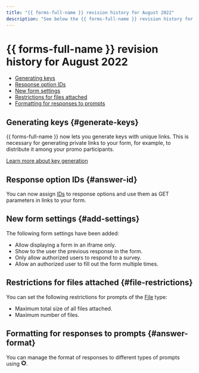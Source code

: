 ```yaml
---
title: "{{ forms-full-name }} revision history for August 2022"
description: "See below the {{ forms-full-name }} revision history for August 2022."
---
```


# {{ forms-full-name }} revision history for August 2022

* [Generating keys](#generate-keys)
* [Response option IDs](#answer-id)
* [New form settings](#add-settings)
* [Restrictions for files attached](#file-restrictions)
* [Formatting for responses to prompts](#answer-format)

## Generating keys {#generate-keys}

{{ forms-full-name }} now lets you generate keys with unique links. This is necessary for generating private links to your form, for example, to distribute it among your promo participants.

[Learn more about key generation](../publish.md#personal-link)

## Response option IDs {#answer-id}

You can now assign [IDs](../question-id.md#sec_answer) to response options and use them as GET parameters in links to your form.

## New form settings {#add-settings}

The following form settings have been added:
* Allow displaying a form in an iframe only.
* Show to the user the previous response in the form.
* Only allow authorized users to respond to a survey.
* Allow an authorized user to fill out the form multiple times.

## Restrictions for files attached {#file-restrictions}

You can set the following restrictions for prompts of the [File](../blocks-ref/file.md) type:
* Maximum total size of all files attached.
* Maximum number of files.

## Formatting for responses to prompts {#answer-format}

You can manage the format of responses to different types of prompts using ![](../../_assets/forms/settings.png).
